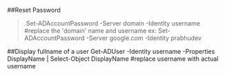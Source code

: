 ##Reset Password
>.Set-ADAccountPassword -Server domain -Identity username
#replace the 'domain' name and username ex: Set-ADAccountPassword -Server google.com -Identity prabhudev

##Display fullname of a user 
Get-ADUser -Identity username -Properties DisplayName | Select-Object DisplayName
#replace username with actual username
